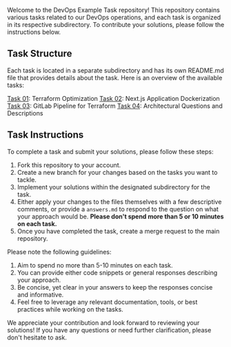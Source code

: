 Welcome to the DevOps Example Task repository! This repository contains various tasks related to our DevOps operations, and each task is organized in its respective subdirectory. To contribute your solutions, please follow the instructions below.

## Task Structure

Each task is located in a separate subdirectory and has its own README.md file that provides details about the task. Here is an overview of the available tasks:

[Task 01](./01/task.md): Terraform Optimization
[Task 02](./02/task.md): Next.js Application Dockerization
[Task 03](./03/task.md): GitLab Pipeline for Terraform
[Task 04](./04/task.md): Architectural Questions and Descriptions

## Task Instructions

To complete a task and submit your solutions, please follow these steps:

1. Fork this repository to your account.
1. Create a new branch for your changes based on the tasks you want to tackle.
1. Implement your solutions within the designated subdirectory for the task.
1. Either apply your changes to the files themselves with a few descriptive comments, or provide a `answers.md` to respond to the question on what your approach would be. **Please don't spend more than 5 or 10 minutes on each task.**
1. Once you have completed the task, create a merge request to the main repository.

Please note the following guidelines:

1. Aim to spend no more than 5-10 minutes on each task.
1. You can provide either code snippets or general responses describing your approach.
1. Be concise, yet clear in your answers to keep the responses concise and informative.
1. Feel free to leverage any relevant documentation, tools, or best practices while working on the tasks.

We appreciate your contribution and look forward to reviewing your solutions! If you have any questions or need further clarification, please don't hesitate to ask.
